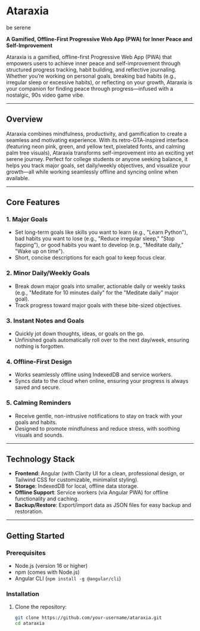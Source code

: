 # Ataraxia
be serene

**A Gamified, Offline-First Progressive Web App (PWA) for Inner Peace and Self-Improvement**

Ataraxia is a gamified, offline-first Progressive Web App (PWA) that empowers users to achieve inner peace and self-improvement through structured progress tracking, habit building, and reflective journaling. Whether you’re working on personal goals, breaking bad habits (e.g., irregular sleep or excessive habits), or reflecting on your growth, Ataraxia is your companion for finding peace through progress—infused with a nostalgic, 90s video game vibe.

---

## Overview

Ataraxia combines mindfulness, productivity, and gamification to create a seamless and motivating experience. With its retro-GTA-inspired interface (featuring neon pink, green, and yellow text, pixelated fonts, and calming palm tree visuals), Ataraxia transforms self-improvement into an exciting yet serene journey. Perfect for college students or anyone seeking balance, it helps you track major goals, set daily/weekly objectives, and visualize your growth—all while working seamlessly offline and syncing online when available.

---

## Core Features

### 1. Major Goals
- Set long-term goals like skills you want to learn (e.g., "Learn Python"), bad habits you want to lose (e.g., "Reduce irregular sleep," "Stop fapping"), or good habits you want to develop (e.g., "Meditate daily," "Wake up on time").
- Short, concise descriptions for each goal to keep focus clear.

### 2. Minor Daily/Weekly Goals
- Break down major goals into smaller, actionable daily or weekly tasks (e.g., "Meditate for 10 minutes daily" for the "Meditate daily" major goal).
- Track progress toward major goals with these bite-sized objectives.

### 3. Instant Notes and Goals
- Quickly jot down thoughts, ideas, or goals on the go.
- Unfinished goals automatically roll over to the next day/week, ensuring nothing is forgotten.

### 4. Offline-First Design
- Works seamlessly offline using IndexedDB and service workers.
- Syncs data to the cloud when online, ensuring your progress is always saved and secure.

### 5. Calming Reminders
- Receive gentle, non-intrusive notifications to stay on track with your goals and habits.
- Designed to promote mindfulness and reduce stress, with soothing visuals and sounds.

---

## Technology Stack

- **Frontend**: Angular (with Clarity UI for a clean, professional design, or Tailwind CSS for customizable, minimalist styling).
- **Storage**: IndexedDB for local, offline data storage.
- **Offline Support**: Service workers (via Angular PWA) for offline functionality and caching.
- **Backup/Restore**: Export/import data as JSON files for easy backup and restoration.

---

## Getting Started

### Prerequisites
- Node.js (version 16 or higher)
- npm (comes with Node.js)
- Angular CLI (`npm install -g @angular/cli`)

### Installation
1. Clone the repository:
   ```bash
   git clone https://github.com/your-username/ataraxia.git
   cd ataraxia
